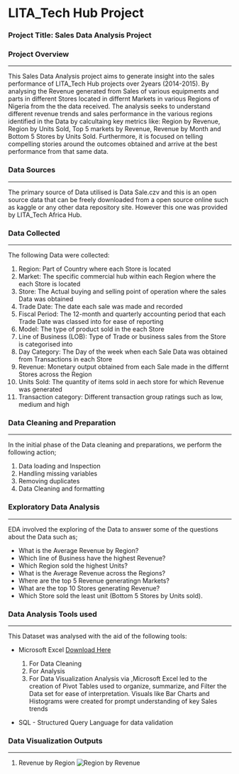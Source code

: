 # LITA_Tech Hub Project

### Project Title: Sales Data Analysis Project

### Project Overview
---
This Sales Data Analysis project aims to generate insight into the sales performance of LITA_Tech Hub projects over 2years (2014-2015). By analysing the Revenue generated from Sales of various equipments and parts in different Stores located in differnt Markets in various Regions of Nigeria from the the data received. The analysis seeks to understand different revenue trends and sales performance in the various regions identified in the Data by calcultaing key metrics like: Region by Revenue, Region by Units Sold, Top 5 markets by Revenue, Revenue by Month and Bottom 5 Stores by Units Sold. Furthermore, it is focused on telling compelling stories around the outcomes obtained and arrive at the best performance from that same data.

### Data Sources
---
The primary source of Data utilised is Data Sale.czv and this is an open source data that can be freely downloaded from a open source online such as kaggle or any other data repository site. However this one was provided by LITA_Tech Africa Hub.

### Data Collected
---
The following Data were collected:
  1. Region: Part of Country where each Store is located
  2. Market: The specific commercial hub within each Region where the each Store is located
  3. Store: The Actual buying and selling point of operation where the sales Data was obtained
  4. Trade Date: The date each sale was made and recorded
  5. Fiscal Period: The 12-month and quarterly accounting period that each Trade Date was classed into for ease of reporting
  6. Model: The type of product sold in the each Store
  7. Line of Business (LOB): Type of Trade or business sales from the Store is categorised into
  8. Day Category: The Day of the week when each Sale Data was obtained from Transactions in each Store
  9. Revenue: Monetary output obtained from each Sale made in the differnt Stores across the Region
  10. Units Sold: The quantity of items sold in aech store for which Revenue was generated
  11. Transaction category: Different transaction group ratings such as low, medium and high

### Data Cleaning and Preparation
---
In the initial phase of the Data cleaning and preparations, we perform the following action;
1. Data loading and Inspection
2. Handling missing variables
3. Removing duplicates
4. Data Cleaning and formatting

### Exploratory Data Analysis
---
EDA involved the exploring of the Data to answer some of the questions about the Data such as;
- What is the Average Revenue by Region?
- Which line of Business have the highest Revenue?
- Which Region sold the highest Units?
- What is the Average Revenue across the Regions?
- Where are the top 5 Revenue generatingn Markets?
- What are the top 10 Stores generating Revenue?
- Which Store sold the least unit (Bottom 5 Stores by Units sold).

### Data Analysis Tools used
---
This Dataset was analysed with the aid of the following tools:
- Microsoft Excel [Download Here](https://www.microsoft.com)
  1. For Data Cleaning
  2. For Analysis
  3. For Data Visualization
Analysis via ,Microsoft Excel led to the creation of Pivot Tables used to organize, summarize, and Filter the Data set for ease of interpretation.
Visuals like Bar Charts and Histograms were created for prompt understanding of key Sales trends
  
- SQL - Structured Query Language for data validation

### Data Visualization Outputs
---
1. Revenue by Region
![Region by Revenue](https://github.com/user-attachments/assets/332d4a12-d8d3-4ae9-a042-02befc4abafd)



















